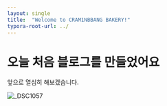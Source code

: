 ```yaml
---
layout: single
title:  "Welcome to CRAM1NBBANG BAKERY!"
typora-root-url: ../
---
```

# 오늘 처음 블로그를 만들었어요
앞으로 열심히 해보겠습니다.

![_DSC1057](/images/2025-01-30-first/_DSC1057.JPG)
